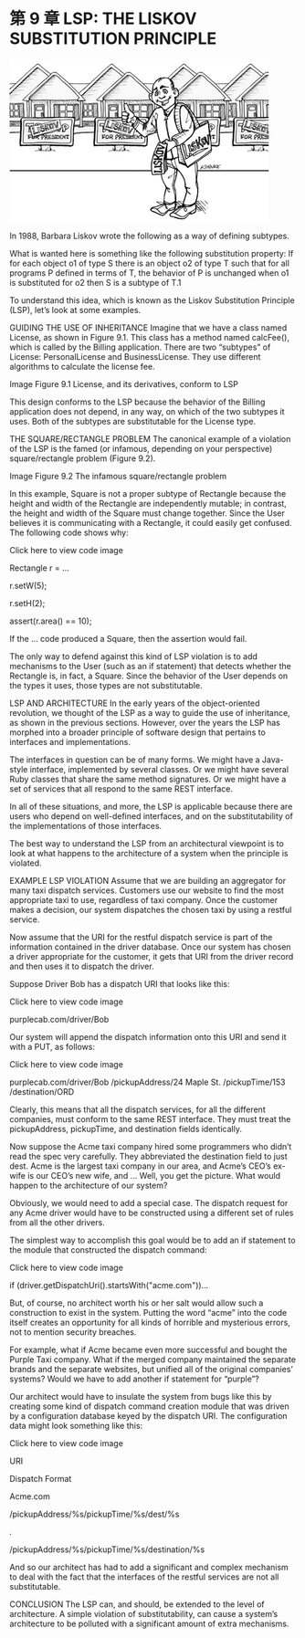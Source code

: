 # 第 9 章 LSP: THE LISKOV SUBSTITUTION PRINCIPLE

![](./un/CH-UN09.jpg)

In 1988, Barbara Liskov wrote the following as a way of defining subtypes.

What is wanted here is something like the following substitution property: If for each object o1 of type S there is an object o2 of type T such that for all programs P defined in terms of T, the behavior of P is unchanged when o1 is substituted for o2 then S is a subtype of T.1

To understand this idea, which is known as the Liskov Substitution Principle (LSP), let’s look at some examples.

GUIDING THE USE OF INHERITANCE
Imagine that we have a class named License, as shown in Figure 9.1. This class has a method named calcFee(), which is called by the Billing application. There are two “subtypes” of License: PersonalLicense and BusinessLicense. They use different algorithms to calculate the license fee.

Image
Figure 9.1 License, and its derivatives, conform to LSP

This design conforms to the LSP because the behavior of the Billing application does not depend, in any way, on which of the two subtypes it uses. Both of the subtypes are substitutable for the License type.

THE SQUARE/RECTANGLE PROBLEM
The canonical example of a violation of the LSP is the famed (or infamous, depending on your perspective) square/rectangle problem (Figure 9.2).

Image
Figure 9.2 The infamous square/rectangle problem

In this example, Square is not a proper subtype of Rectangle because the height and width of the Rectangle are independently mutable; in contrast, the height and width of the Square must change together. Since the User believes it is communicating with a Rectangle, it could easily get confused. The following code shows why:

Click here to view code image

Rectangle r = …

r.setW(5);

r.setH(2);

assert(r.area() == 10);

If the … code produced a Square, then the assertion would fail.

The only way to defend against this kind of LSP violation is to add mechanisms to the User (such as an if statement) that detects whether the Rectangle is, in fact, a Square. Since the behavior of the User depends on the types it uses, those types are not substitutable.

LSP AND ARCHITECTURE
In the early years of the object-oriented revolution, we thought of the LSP as a way to guide the use of inheritance, as shown in the previous sections. However, over the years the LSP has morphed into a broader principle of software design that pertains to interfaces and implementations.

The interfaces in question can be of many forms. We might have a Java-style interface, implemented by several classes. Or we might have several Ruby classes that share the same method signatures. Or we might have a set of services that all respond to the same REST interface.

In all of these situations, and more, the LSP is applicable because there are users who depend on well-defined interfaces, and on the substitutability of the implementations of those interfaces.

The best way to understand the LSP from an architectural viewpoint is to look at what happens to the architecture of a system when the principle is violated.

EXAMPLE LSP VIOLATION
Assume that we are building an aggregator for many taxi dispatch services. Customers use our website to find the most appropriate taxi to use, regardless of taxi company. Once the customer makes a decision, our system dispatches the chosen taxi by using a restful service.

Now assume that the URI for the restful dispatch service is part of the information contained in the driver database. Once our system has chosen a driver appropriate for the customer, it gets that URI from the driver record and then uses it to dispatch the driver.

Suppose Driver Bob has a dispatch URI that looks like this:

Click here to view code image

purplecab.com/driver/Bob

Our system will append the dispatch information onto this URI and send it with a PUT, as follows:

Click here to view code image

purplecab.com/driver/Bob
       /pickupAddress/24 Maple St.
       /pickupTime/153
       /destination/ORD

Clearly, this means that all the dispatch services, for all the different companies, must conform to the same REST interface. They must treat the pickupAddress, pickupTime, and destination fields identically.

Now suppose the Acme taxi company hired some programmers who didn’t read the spec very carefully. They abbreviated the destination field to just dest. Acme is the largest taxi company in our area, and Acme’s CEO’s ex-wife is our CEO’s new wife, and … Well, you get the picture. What would happen to the architecture of our system?

Obviously, we would need to add a special case. The dispatch request for any Acme driver would have to be constructed using a different set of rules from all the other drivers.

The simplest way to accomplish this goal would be to add an if statement to the module that constructed the dispatch command:

Click here to view code image

if (driver.getDispatchUri().startsWith("acme.com"))…

But, of course, no architect worth his or her salt would allow such a construction to exist in the system. Putting the word “acme” into the code itself creates an opportunity for all kinds of horrible and mysterious errors, not to mention security breaches.

For example, what if Acme became even more successful and bought the Purple Taxi company. What if the merged company maintained the separate brands and the separate websites, but unified all of the original companies’ systems? Would we have to add another if statement for “purple”?

Our architect would have to insulate the system from bugs like this by creating some kind of dispatch command creation module that was driven by a configuration database keyed by the dispatch URI. The configuration data might look something like this:

Click here to view code image

URI

Dispatch Format

Acme.com    

/pickupAddress/%s/pickupTime/%s/dest/%s

*.*    

/pickupAddress/%s/pickupTime/%s/destination/%s

And so our architect has had to add a significant and complex mechanism to deal with the fact that the interfaces of the restful services are not all substitutable.

CONCLUSION
The LSP can, and should, be extended to the level of architecture. A simple violation of substitutability, can cause a system’s architecture to be polluted with a significant amount of extra mechanisms.